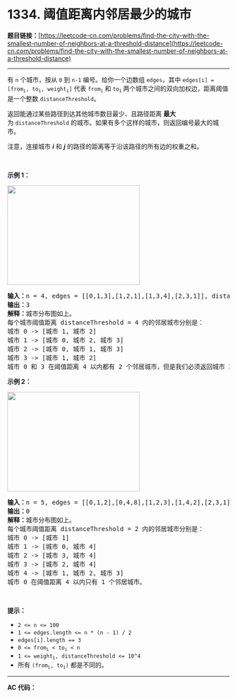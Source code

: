 # 1334. 阈值距离内邻居最少的城市

**题目链接：**[https://leetcode-cn.com/problems/find-the-city-with-the-smallest-number-of-neighbors-at-a-threshold-distance](https://leetcode-cn.com/problems/find-the-city-with-the-smallest-number-of-neighbors-at-a-threshold-distance)

---

<div class="content__1Y2H">
 <div class="notranslate">
  <p>有 <code>n</code>&nbsp;个城市，按从 <code>0</code> 到 <code>n-1</code>&nbsp;编号。给你一个边数组&nbsp;<code>edges</code>，其中 <code>edges[i] = [from<sub>i</sub>, to<sub>i</sub>, weight<sub>i</sub>]</code>&nbsp;代表&nbsp;<code>from<sub>i</sub></code>&nbsp;和&nbsp;<code>to<sub>i</sub></code><sub>&nbsp;</sub>两个城市之间的双向加权边，距离阈值是一个整数&nbsp;<code>distanceThreshold</code>。</p> 
  <p>返回能通过某些路径到达其他城市数目最少、且路径距离 <strong>最大</strong> 为&nbsp;<code>distanceThreshold</code>&nbsp;的城市。如果有多个这样的城市，则返回编号最大的城市。</p> 
  <p>注意，连接城市 <em><strong>i</strong></em> 和 <em><strong>j</strong></em> 的路径的距离等于沿该路径的所有边的权重之和。</p> 
  <p>&nbsp;</p> 
  <p><strong>示例 1：</strong></p> 
  <p><img style="height: 225px; width: 300px;" src="https://assets.leetcode-cn.com/aliyun-lc-upload/uploads/2020/01/26/find_the_city_01.png" alt=""></p> 
  <pre class="language-text"><strong>输入：</strong>n = 4, edges = [[0,1,3],[1,2,1],[1,3,4],[2,3,1]], distanceThreshold = 4
<strong>输出：</strong>3
<strong>解释：</strong>城市分布图如上。
每个城市阈值距离 distanceThreshold = 4 内的邻居城市分别是：
城市 0 -&gt; [城市 1, 城市 2]&nbsp;
城市 1 -&gt; [城市 0, 城市 2, 城市 3]&nbsp;
城市 2 -&gt; [城市 0, 城市 1, 城市 3]&nbsp;
城市 3 -&gt; [城市 1, 城市 2]&nbsp;
城市 0 和 3 在阈值距离 4 以内都有 2 个邻居城市，但是我们必须返回城市 3，因为它的编号最大。
</pre> 
  <p><strong>示例 2：</strong></p> 
  <p><strong><img style="height: 225px; width: 300px;" src="https://assets.leetcode-cn.com/aliyun-lc-upload/uploads/2020/01/26/find_the_city_02.png" alt=""></strong></p> 
  <pre class="language-text"><strong>输入：</strong>n = 5, edges = [[0,1,2],[0,4,8],[1,2,3],[1,4,2],[2,3,1],[3,4,1]], distanceThreshold = 2
<strong>输出：</strong>0
<strong>解释：</strong>城市分布图如上。&nbsp;
每个城市阈值距离 distanceThreshold = 2 内的邻居城市分别是：
城市 0 -&gt; [城市 1]&nbsp;
城市 1 -&gt; [城市 0, 城市 4]&nbsp;
城市 2 -&gt; [城市 3, 城市 4]&nbsp;
城市 3 -&gt; [城市 2, 城市 4]
城市 4 -&gt; [城市 1, 城市 2, 城市 3]&nbsp;
城市 0 在阈值距离 4 以内只有 1 个邻居城市。
</pre> 
  <p>&nbsp;</p> 
  <p><strong>提示：</strong></p> 
  <ul> 
   <li><code>2 &lt;= n &lt;= 100</code></li> 
   <li><code>1 &lt;= edges.length &lt;= n * (n - 1) / 2</code></li> 
   <li><code>edges[i].length == 3</code></li> 
   <li><code>0 &lt;= from<sub>i</sub> &lt; to<sub>i</sub> &lt; n</code></li> 
   <li><code>1 &lt;= weight<sub>i</sub>,&nbsp;distanceThreshold &lt;= 10^4</code></li> 
   <li>所有 <code>(from<sub>i</sub>, to<sub>i</sub>)</code>&nbsp;都是不同的。</li> 
  </ul> 
 </div>
</div>

---

**AC 代码：**

```java

```